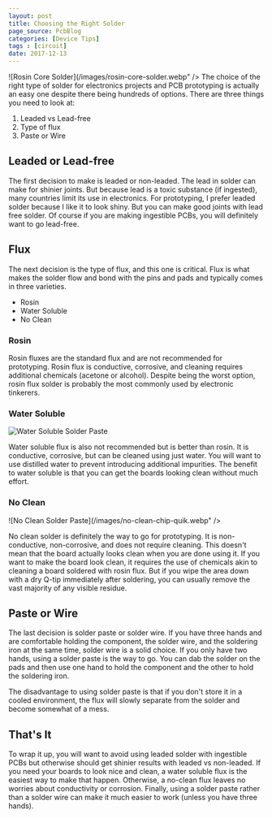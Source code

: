 ```yaml
---
layout: post
title: Choosing the Right Solder
page_source: PcbBlog
categories: [Device Tips]
tags : [circuit]
date: 2017-12-13
---
```



![Rosin Core Solder](/images/rosin-core-solder.webp" />
The choice of the right type of solder for electronics projects and PCB prototyping is actually an easy one despite there being hundreds of options. There are three things you need to look at:

1. Leaded vs Lead-free
2. Type of flux
3. Paste or Wire

## Leaded or Lead-free

The first decision to make is leaded or non-leaded. The lead in solder can make for shinier joints. But because lead is a toxic substance (if ingested), many countries limit its use in electronics. For prototyping, I prefer leaded solder because I like it to look shiny. But you can make good joints with lead free solder. Of course if you are making ingestible PCBs, you will definitely want to go lead-free.

## Flux

The next decision is the type of flux, and this one is critical. Flux is what makes the solder flow and bond with the pins and pads and typically comes in three varieties.

- Rosin
- Water Soluble
- No Clean

### Rosin

Rosin fluxes are the standard flux and are not recommended for prototyping. Rosin flux is conductive, corrosive, and cleaning requires additional chemicals (acetone or alcohol). Despite being the worst option, rosin flux solder is probably the most commonly used by electronic tinkerers.

### Water Soluble

![Water Soluble Solder Paste](/images/water-soluble-solder-paste-kester.jpg)

Water soluble flux is also not recommended but is better than rosin. It is conductive, corrosive, but can be cleaned using just water. You will want to use distilled water to prevent introducing additional impurities. The benefit to water soluble is that you can get the boards looking clean without much effort.

### No Clean

![No Clean Solder Paste](/images/no-clean-chip-quik.webp" />

No clean solder is definitely the way to go for prototyping. It is non-conductive, non-corrosive, and does not require cleaning. This doesn't mean that the board actually looks clean when you are done using it. If you want to make the board look clean, it requires the use of chemicals akin to cleaning a board soldered with rosin flux. But if you wipe the area down with a dry Q-tip immediately after soldering, you can usually remove the vast majority of any visible residue.

## Paste or Wire

The last decision is solder paste or solder wire. If you have three hands and are comfortable holding the component, the solder wire, and the soldering iron at the same time, solder wire is a solid choice. If you only have two hands, using a solder paste is the way to go. You can dab the solder on the pads and then use one hand to hold the component and the other to hold the soldering iron.

The disadvantage to using solder paste is that if you don't store it in a cooled environment, the flux will slowly separate from the solder and become somewhat of a mess.

## That's It

To wrap it up, you will want to avoid using leaded solder with ingestible PCBs but otherwise should get shinier results with leaded vs non-leaded. If you need your boards to look nice and clean, a water soluble flux is the easiest way to make that happen. Otherwise, a no-clean flux leaves no worries about conductivity or corrosion.  Finally, using a solder paste rather than a solder wire can make it much easier to work (unless you have three hands).
